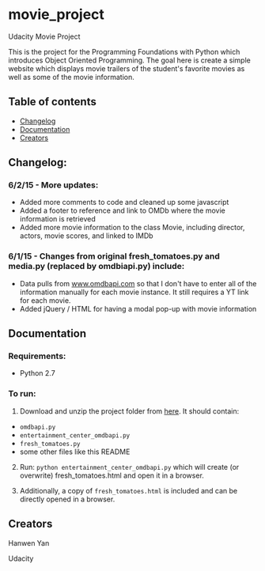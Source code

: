 # movie_project
Udacity Movie Project

This is the project for the Programming Foundations with Python which introduces Object Oriented Programming. The goal here is create a simple website which displays movie trailers of the student's favorite movies as well as some of the movie information.

## Table of contents

- [Changelog](#changelog)
- [Documentation](#documentation)
- [Creators](#creators)

## Changelog:

### 6/2/15 - More updates:
* Added more comments to code and cleaned up some javascript
* Added a footer to reference and link to OMDb where the movie information is retrieved
* Added more movie information to the class Movie, including director, actors, movie scores, and linked to IMDb

### 6/1/15 - Changes from original fresh_tomatoes.py and media.py (replaced by omdbiapi.py) include: 
* Data pulls from www.omdbapi.com so that I don't have to enter all of the information manually for each movie instance. It still requires a YT link for each movie.
* Added jQuery / HTML for having a modal pop-up with movie information

## Documentation

### Requirements:

- Python 2.7


### To run:

1. Download and unzip the project folder from [here](https://github.com/hanwenyan/movie_project/archive/master.zip). It should contain:

* `omdbapi.py`
* `entertainment_center_omdbapi.py`
* `fresh_tomatoes.py`
* some other files like this README

2. Run: `python entertainment_center_omdbapi.py` which will create (or overwrite) fresh_tomatoes.html and open it in a browser.

3. Additionally, a copy of `fresh_tomatoes.html` is included and can be directly opened in a browser.

## Creators

Hanwen Yan

Udacity

